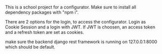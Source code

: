 This is a school project for a configurator. Make sure to install all dependency packages with "npm i".

There are 2 options for the login, to access the configurator. Login as Cookie Session and a login with JWT.
If JWT is choosen, an access token and a refresh token are set as cookies.

make sure the backend django rest framework is running on 127.0.0.1:8000 which should be default.